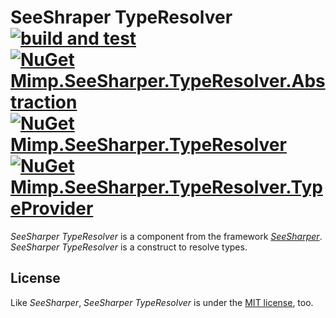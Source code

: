 # SeeShraper TypeResolver [![build and test](https://img.shields.io/github/workflow/status/DavenaHack/SeeSharper.TypeResolver/build%20and%20test?label=build%20and%20test&logo=github)](https://github.com/DavenaHack/SeeSharper.TypeResolver/actions/workflows/BuildAndTest.yml) [![NuGet Mimp.SeeSharper.TypeResolver.Abstraction](https://img.shields.io/nuget/v/Mimp.SeeSharper.TypeResolver.Abstraction?label=Mimp.SeeSharper.TypeResolver.Abstraction&logo=nuget)](https://www.nuget.org/packages/Mimp.SeeSharper.TypeResolver.Abstraction/) [![NuGet Mimp.SeeSharper.TypeResolver](https://img.shields.io/nuget/v/Mimp.SeeSharper.TypeResolver?label=Mimp.SeeSharper.TypeResolver&logo=nuget)](https://www.nuget.org/packages/Mimp.SeeSharper.TypeResolver/) [![NuGet Mimp.SeeSharper.TypeResolver.TypeProvider](https://img.shields.io/nuget/v/Mimp.SeeSharper.TypeResolver.TypeProvider?label=Mimp.SeeSharper.TypeResolver.TypeProvider&logo=nuget)](https://www.nuget.org/packages/Mimp.SeeSharper.TypeResolver.TypeProvider/)

*SeeSharper TypeResolver* is a component from the framework *[SeeSharper](https://github.com/DavenaHack/SeeSharper)*. *SeeSharper TypeResolver*  is a construct to resolve types.


## License
Like *SeeSharper*, *SeeSharper TypeResolver* is under the [MIT license](https://github.com/DavenaHack/SeeSharper.TypeResolver/blob/master/LICENSE), too.

